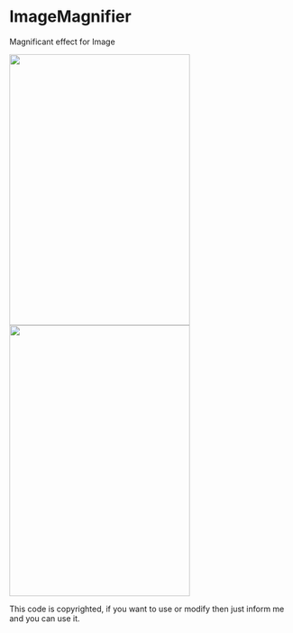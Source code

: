 # ImageMagnifier
Magnificant effect for Image

<img src="https://github.com/asif-patel/ImageMagnifier/blob/master/Screenshot/Screen%20Shot%202017-07-08%20at%202.29.22%20PM.png" width="320" height="480"/>
<img src="https://github.com/asif-patel/ImageMagnifier/blob/master/Screenshot/Screen%20Shot%202017-07-08%20at%202.31.50%20PM.png" width="320" height="480"/>



This code is copyrighted, if you want to use or modify then just inform me and you can use it.
